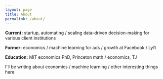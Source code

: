 ```yaml
---
layout: page
title: About
permalink: /about/
---
```






**Current:** startup, automating / scaling data-driven decision-making for various client institutions

**Former:** economics / machine learning for ads / growth at Facebook / Lyft

**Education:** MIT economics PhD, Princeton math / economics, TJ

I'll be writing about economics / machine learning / other interesting things here